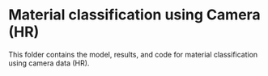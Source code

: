 # Material classification using Camera (HR)​
This folder contains the model, results, and code for material classification using camera data (HR).